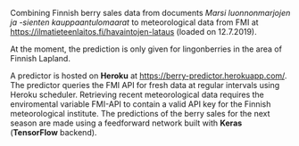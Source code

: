 
Combining Finnish berry sales data from documents _Marsi luonnonmarjojen ja -sienten kauppaantulomaarat_ to meteorological data from FMI at https://ilmatieteenlaitos.fi/havaintojen-lataus (loaded on 12.7.2019).

At the moment, the prediction is only given for lingonberries in the area of Finnish Lapland.

A predictor is hosted on **Heroku** at https://berry-predictor.herokuapp.com/. The predictor queries the FMI API for fresh data at regular intervals using Heroku scheduler. Retrieving recent meteorological data requires the enviromental variable FMI-API to contain a valid API key for the Finnish meteorological institute. The predictions of the berry sales for the next season are made using a feedforward network built with **Keras** (**TensorFlow** backend).

